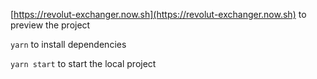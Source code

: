 [https://revolut-exchanger.now.sh](https://revolut-exchanger.now.sh) to preview the project

`yarn` to install dependencies

`yarn start` to start the local project
